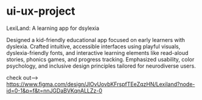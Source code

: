 # ui-ux-project
LexiLand: A learning app for dsylexia

 Designed a kid-friendly educational app focused on early learners with dyslexia. Crafted intuitive, 
accessible interfaces using playful visuals, dyslexia-friendly fonts, and interactive learning 
elements like read-aloud stories, phonics games, and progress tracking. Emphasized usability, 
color psychology, and inclusive design principles tailored for neurodiverse users.

check out--> https://www.figma.com/design/JlOvUovbKFrspfTEeZqzHN/Lexiland?node-id=0-1&p=f&t=nnJGDaBVKqnALLZz-0
